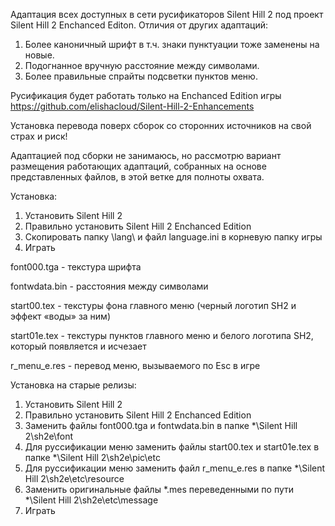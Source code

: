 Адаптация всех доступных в сети русификаторов Silent Hill 2 под проект Silent Hill 2 Enchanced Editon.
Отличия от других адаптаций:
1. Более каноничный шрифт в т.ч. знаки пунктуации тоже заменены на новые.
2. Подогнанное вручную расстояние между символами.
3. Более правильные спрайты подсветки пунктов меню.

Русификация будет работать только на Enchanced Edition игры https://github.com/elishacloud/Silent-Hill-2-Enhancements

Установка перевода поверх сборок со сторонних источников на свой страх и риск!

Адаптацией под сборки не занимаюсь, но рассмотрю вариант размещения работающих адаптаций, собранных на основе представленных файлов, в этой ветке для полноты охвата.

Установка:
1. Установить Silent Hill 2
2. Правильно установить Silent Hill 2 Enchanced Edition
3. Скопировать папку \lang\ и файл language.ini в корневую папку игры
4. Играть

font000.tga - текстура шрифта

fontwdata.bin - расстояния между символами

start00.tex - текстуры фона главного меню (черный логотип SH2 и эффект «воды» за ним)

start01e.tex - текстуры пунктов главного меню и белого логотипа SH2, который появляется и исчезает

r_menu_e.res - перевод меню, вызываемого по Esc в игре

Установка на старые релизы:
1. Установить Silent Hill 2
2. Правильно установить Silent Hill 2 Enchanced Edition
3. Заменить файлы font000.tga и fontwdata.bin в папке *\Silent Hill 2\sh2e\font
4. Для руссификации меню заменить файлы start00.tex и start01e.tex в папке *\Silent Hill 2\sh2e\pic\etc
5. Для руссификации меню заменить файл r_menu_e.res в папке *\Silent Hill 2\sh2e\etc\resource
6. Заменить оригинальные файлы *.mes переведенными по пути *\Silent Hill 2\sh2e\etc\message
7. Играть
